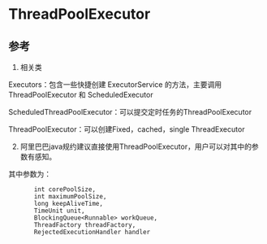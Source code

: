 # ThreadPoolExecutor

## 参考

1. 相关类

 Executors：包含一些快捷创建 ExecutorService 的方法，主要调用 ThreadPoolExecutor 和 ScheduledExecutor

 ScheduledThreadPoolExecutor：可以提交定时任务的ThreadPoolExecutor

 ThreadPoolExecutor：可以创建Fixed，cached，single ThreadExecutor

2. 阿里巴巴java规约建议直接使用ThreadPoolExecutor，用户可以对其中的参数有感知。

 其中参数为：
 ```
        int corePoolSize,
        int maximumPoolSize,
        long keepAliveTime,
        TimeUnit unit,
        BlockingQueue<Runnable> workQueue,
        ThreadFactory threadFactory,
        RejectedExecutionHandler handler
 ```
